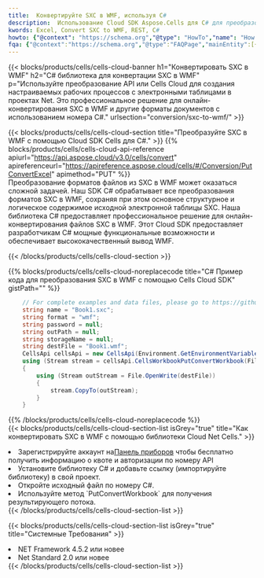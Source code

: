 ```yaml
---
title:  Конвертируйте SXC в WMF, используя C#
description:  Использование Cloud SDK Aspose.Cells для C# для преобразования файла формата SXC в файл формата WMF.
kwords: Excel, Convert SXC to WMF, REST, C#
howto: {"@context": "https://schema.org","@type": "HowTo","name": "How to convert SXC to WMF using the Cells Cloud Net library.","description": "How to convert SXC to WMF using the Cells Cloud Net library.","image": {"@type": "ImageObject"},"url": "/net/conversion/sxc-to-wmf/","step": [{ "@type": "HowToStep","name": "How to convert SXC to WMF using the Cells Cloud Net library. step 1", "image": {"@type": "ImageObject",},"url": "/net/conversion/sxc-to-wmf/","text": "Register an account at <a href='https://dashboard.aspose.cloud/'>Dashboard</a> to get free API quota & authorization details",},{ "@type": "HowToStep","name": "How to convert SXC to WMF using the Cells Cloud Net library. step 1", "image": {"@type": "ImageObject",},"url": "/net/conversion/sxc-to-wmf/","text": "Install C# library and add the reference (import the library) to your project.",},{ "@type": "HowToStep","name": "How to convert SXC to WMF using the Cells Cloud Net library. step 1", "image": {"@type": "ImageObject",},"url": "/net/conversion/sxc-to-wmf/","text": "Open the source file in C#",},{ "@type": "HowToStep","name": "How to convert SXC to WMF using the Cells Cloud Net library. step 1", "image": {"@type": "ImageObject",},"url": "/net/conversion/sxc-to-wmf/","text": "Use the `PutConvertWorkbook` method to retrieve the resulting stream.",}, ],"supply": {"@type": "HowToSupply","name": "document"},"tool": [{"@type": "HowToTool","name": "Visual Studio, Visual Studio Code, Rider "},{"@type": "HowToTool","name": "Aspose Cells"}],"totalTime": "PT6M"}
fqa: {"@context":"https://schema.org","@type":"FAQPage","mainEntity":[{"@type":"Question","name":"Why convert file formats in C# using REST API?","acceptedAnswer":{"@type":"Answer","text":"Documents are encoded in many ways, and some files may be incompatible with the software you use. To open and read such files, just convert them to appropriate file formats.<br/><ol><li>Install .NET SDK and add the reference (import the library) to your project.</li><li>Open the source file in C# using REST API.</li><li>Call the PutConvertWorkbookRequest() method, passing an output filename with required extension.</li><li>Get the result of conversion as a separate file.</li></ol>"}},{"@type":"Question","name":"What file formats can I convert with your C# library?","acceptedAnswer":{"@type":"Answer","text":"We support a variety of file formats for conversion using .NET library, including XLSX, Excel, xls , PDF, CSV, HTML, Markdown, XML, PNG, JPG, TIFF, Json, TXT and many more."}},{"@type":"Question","name":"What is the maximum allowed file size for conversion using this .NET library?","acceptedAnswer":{"@type":"Answer","text":"There are no file size limits for format conversions using .NET library."}}]}
---
```

{{< blocks/products/cells/cells-cloud-banner h1="Конвертировать SXC в WMF" h2="C# библиотека для конвертации SXC в WMF" p="Используйте преобразование API или Cells Cloud для создания настраиваемых рабочих процессов с электронными таблицами в проектах Net. Это профессиональное решение для онлайн-конвертирования SXC в WMF и другие форматы документов с использованием номера C#." urlsection="conversion/sxc-to-wmf/" >}}

{{< blocks/products/cells/cells-cloud-section title="Преобразуйте SXC в WMF с помощью Cloud SDK Cells для C#." >}}
{{% blocks/products/cells/cells-cloud-api-reference apiurl="https://api.aspose.cloud/v3.0/cells/convert" apireferenceurl="https://apireference.aspose.cloud/cells/#/Conversion/PutConvertExcel" apimethod="PUT" %}}
<br/>
Преобразование форматов файлов из SXC в WMF может оказаться сложной задачей. Наш SDK C# обрабатывает все преобразования форматов SXC в WMF, сохраняя при этом основное структурное и логическое содержимое исходной электронной таблицы SXC. Наша библиотека C# предоставляет профессиональное решение для онлайн-конвертирования файлов SXC в WMF. Этот Cloud SDK предоставляет разработчикам C# мощные функциональные возможности и обеспечивает высококачественный вывод WMF.

{{< /blocks/products/cells/cells-cloud-section >}}

{{% blocks/products/cells/cells-cloud-noreplacecode title="C# Пример кода для преобразования SXC в WMF с помощью Cells Cloud SDK" gistPath="" %}}
 
```cs
    // For complete examples and data files, please go to https://github.com/aspose-cells-cloud/aspose-cells-cloud-dotnet/
    string name = "Book1.sxc";
    string format = "wmf";
    string password = null;
    string outPath = null;
    string storageName = null;
    string destFile = "Book1.wmf";
    CellsApi cellsApi = new CellsApi(Environment.GetEnvironmentVariable("ProductClientId"), Environment.GetEnvironmentVariable("ProductClientSecret"));
    using (Stream stream = cellsApi.CellsWorkbookPutConvertWorkbook(File.OpenRead(name), format, password, outPath, storageName))
    {
        using (Stream outStream = File.OpenWrite(destFile))
        {
            stream.CopyTo(outStream);
        }
    }
```
 
{{% /blocks/products/cells/cells-cloud-noreplacecode %}}
<br/>
{{< blocks/products/cells/cells-cloud-section-list isGrey="true" title="Как конвертировать SXC в WMF с помощью библиотеки Cloud Net Cells." >}}
<li> Зарегистрируйте аккаунт на<a href="https://dashboard.aspose.cloud/">Панель приборов</a> чтобы бесплатно получить информацию о квоте и авторизации по номеру API</li>
<li>Установите библиотеку C# и добавьте ссылку (импортируйте библиотеку) в свой проект.</li>
<li>Откройте исходный файл по номеру C#.</li>
<li>Используйте метод `PutConvertWorkbook` для получения результирующего потока.</li>
{{< /blocks/products/cells/cells-cloud-section-list >}}

{{< blocks/products/cells/cells-cloud-section-list isGrey="true" title="Системные Требования" >}}
<li>NET Framework 4.5.2 или новее</li>
<li>Net Standard 2.0 или новее</li>
{{< /blocks/products/cells/cells-cloud-section-list >}}
